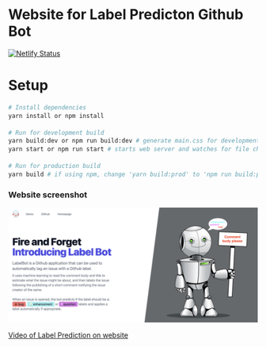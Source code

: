 # Website for Label Predicton Github Bot
[![Netlify Status](https://api.netlify.com/api/v1/badges/4d245e66-7164-4735-805e-9aaf337e1766/deploy-status)](https://app.netlify.com/sites/labelling-bot/deploys)

# Setup

```bash
# Install dependencies
yarn install or npm install

# Run for development build
yarn build:dev or npm run build:dev # generate main.css for development
yarn start or npm run start # starts web server and watches for file changes

# Run for production build
yarn build # if using npm, change 'yarn build:prod' to 'npm run build:prod' in package.json
```

### Website screenshot
![homepage screenshot](assets/website_screenshot.png)

[Video of Label Prediction on website](assets/label_prediction.mp4)